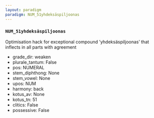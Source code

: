 ```yaml
---
layout: paradigm
paradigm: NUM_51yhdeksäspiljoonas
---
```

### ` NUM_51yhdeksäspiljoonas `

Optimisation hack for exceptional compound ’yhdeksäspiljoonas’ that inflects in all parts with agreement
* grade_dir: weaken
* plurale_tantum: False
* pos: NUMERAL
* stem_diphthong: None
* stem_vowel: None
* upos: NUM
* harmony: back
* kotus_av: None
* kotus_tn: 51
* clitics: False
* possessive: False
